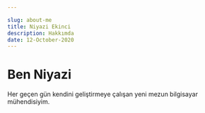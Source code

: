 ```yaml
---

slug: about-me
title: Niyazi Ekinci
description: Hakkımda
date: 12-October-2020
---
```

# Ben Niyazi

Her geçen gün kendini geliştirmeye çalışan yeni mezun bilgisayar mühendisiyim.

